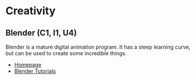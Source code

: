 # Creativity

## Blender (C1, I1, U4)

Blender is a mature digital animation program. It has a steep learning curve, but can be used to create some incredible things.

* [Homepage](http://www.blender.org/)
* [Blender Tutorials](http://www.blenderguru.com/)
